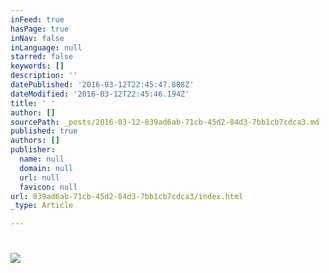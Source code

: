 ```yaml
---
inFeed: true
hasPage: true
inNav: false
inLanguage: null
starred: false
keywords: []
description: ''
datePublished: '2016-03-12T22:45:47.888Z'
dateModified: '2016-03-12T22:45:46.194Z'
title: ' '
author: []
sourcePath: _posts/2016-03-12-839ad6ab-71cb-45d2-84d3-7bb1cb7cdca3.md
published: true
authors: []
publisher:
  name: null
  domain: null
  url: null
  favicon: null
url: 839ad6ab-71cb-45d2-84d3-7bb1cb7cdca3/index.html
_type: Article

---
```

# ![](https://the-grid-user-content.s3-us-west-2.amazonaws.com/26cadb79-3ea9-493d-9c76-ffeabda7dfff.jpg)